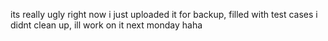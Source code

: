 its really ugly right now i just uploaded it for backup, filled with test cases i didnt clean up, ill work on it next monday haha
